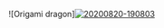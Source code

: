 ![Origami dragon]<a href="https://ibb.co/fH9XFNV"><img src="https://i.ibb.co/vkhcqdC/20200820-190803.jpg" alt="20200820-190803" border="0"></a>
